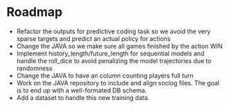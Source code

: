 # Roadmap

- Refactor the outputs for predictive coding task so we avoid the very sparse targets and predict an actual policy for actions
- Change the JAVA so we make sure all games finished by the action WIN
- Implement history_length/future_length for sequential models and handle the roll_dice to avoid penalizing the model trajectories due to randomness
- Change the JAVA to have an column counting players full turn
- Work on the JAVA repository to include and align soclog files. The goal is to end up with a well-formated DB schema.
- Add a dataset to handle this new training data.